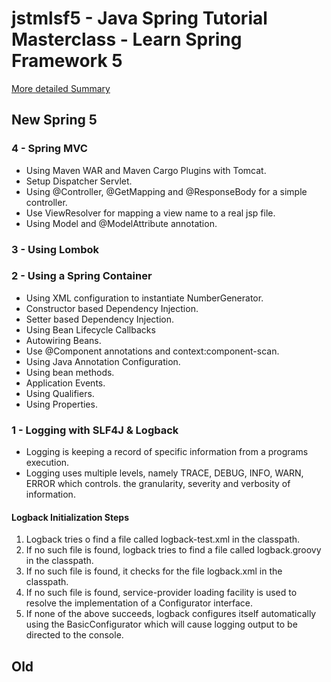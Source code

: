 jstmlsf5 - Java Spring Tutorial Masterclass - Learn Spring Framework 5
======================================================================

[More detailed Summary](summary.md)

New Spring 5
------------

### 4 - Spring MVC
* Using Maven WAR and Maven Cargo Plugins with Tomcat.
* Setup Dispatcher Servlet.
* Using @Controller, @GetMapping and @ResponseBody for a simple controller.
* Use ViewResolver for mapping a view name to a real jsp file.
* Using Model and @ModelAttribute annotation.

### 3 - Using Lombok

### 2 - Using a Spring Container
* Using XML configuration to instantiate NumberGenerator.
* Constructor based Dependency Injection.
* Setter based Dependency Injection.
* Using Bean Lifecycle Callbacks
* Autowiring Beans.
* Use @Component annotations and context:component-scan.
* Using Java Annotation Configuration.
* Using bean methods.
* Application Events.
* Using Qualifiers.
* Using Properties.

### 1 - Logging with SLF4J & Logback

* Logging is keeping a record of specific information from a programs execution.
* Logging uses multiple levels, namely TRACE, DEBUG, INFO, WARN, ERROR which controls. 
the granularity, severity and verbosity of information.

#### Logback Initialization Steps

1. Logback tries o find a file called logback-test.xml in the classpath.
2. If no such file is found, logback tries to find a file called logback.groovy in the classpath.
3. If no such file is found, it checks for the file logback.xml in the classpath.
4. If no such file is found, service-provider loading facility is used to resolve the
implementation of a Configurator interface.
5. If none of the above succeeds, logback configures itself automatically using the BasicConfigurator
which will cause logging output to be directed to the console.

Old
---